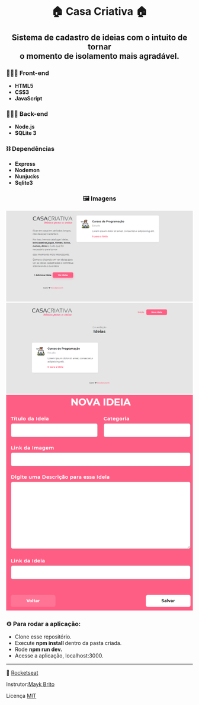 <h1 align="center">
  🏠 Casa Criativa 🏠
 </h1>
  <h2 align="center">
  Sistema de cadastro de ideias com o intuito de tornar

  <br>
  o momento de isolamento mais agradável.
</h2>

<h3>
  👨🏻‍💻 Front-end
</h3>

<ul>
  <li> <strong> HTML5 </strong> </li>
  <li> <strong> CSS3 </strong> </li>
  <li> <strong> JavaScript </strong> </li>
</ul>

<h3>
  👨🏻‍💻 Back-end
</h3>

<ul>
  <li> <strong> Node.js </strong> </li>
  <li> <strong> SQLite 3 </strong> </li>
</ul>

<h3>
  ⛓️ Dependências
</h3>

<ul>
  <li> <strong> Express </strong> </li>
  <li> <strong> Nodemon </strong> </li>
  <li> <strong> Nunjucks </strong> </li>
  <li> <strong> Sqlite3 </strong> </li>
</ul>


<h3 align="center">
 🖼️ Imagens
</h3>

<img src="Prints/PrintL.png">
<img src="Prints/PrintI.png">
<img src="Prints/PrintM.png">

<h3>
  ⚙️ Para rodar a aplicação:
</h3>

<ul>
  <li>  Clone esse repositório.  </li>
  <li>  Execute <strong> npm install </strong> dentro da pasta criada.  </li>
  <li>  Rode <strong> npm run dev. </strong> </li>
  <li>  Acesse a aplicação, localhost:3000.  </li>
</ul>

---

🚀 [Rocketseat](https://rocketseat.com.br/)

Instrutor:[Mayk Brito](https://github.com/maykbrito)

Licença
[MIT](LICENSE)

